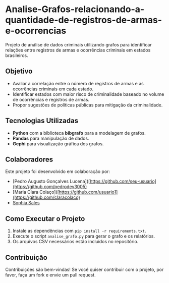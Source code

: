 # Analise-Grafos-relacionando-a-quantidade-de-registros-de-armas-e-ocorrencias
Projeto de análise de dados criminais utilizando grafos para identificar relações entre registros de armas e ocorrências criminais em estados brasileiros.
## Objetivo
- Avaliar a correlação entre o número de registros de armas e as ocorrências criminais em cada estado.
- Identificar estados com maior risco de criminalidade baseado no volume de ocorrências e registros de armas.
- Propor sugestões de políticas públicas para mitigação da criminalidade.

## Tecnologias Utilizadas
- **Python** com a biblioteca **bibgrafo** para a modelagem de grafos.
- **Pandas** para manipulação de dados.
- **Gephi** para visualização gráfica dos grafos.

## Colaboradores
Este projeto foi desenvolvido em colaboração por:

- [Pedro Augusto Gonçalves Lucena]([https://github.com/seu-usuario](https://github.com/pedrodev3005)
- [Maria Clara Colaço]([https://github.com/usuario1](https://github.com/claracolaco)
- [Sophia Sales](https://github.com/usuario2)

## Como Executar o Projeto
1. Instale as dependências com `pip install -r requirements.txt`.
2. Execute o script `analise_grafo.py` para gerar o grafo e os relatórios.
3. Os arquivos CSV necessários estão incluídos no repositório.

## Contribuição
Contribuições são bem-vindas! Se você quiser contribuir com o projeto, por favor, faça um fork e envie um pull request.
